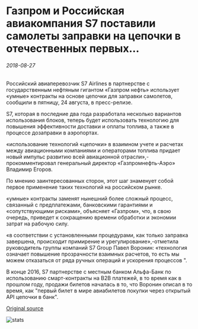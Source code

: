 # Газпром и Российская авиакомпания S7 поставили самолеты заправки на цепочки в отечественных первых...

###### 2018-08-27

Российский авиаперевозчик S7 Airlines в партнерстве с государственным нефтяным гигантом «Газпром нефть» использует «умные» контракты на основе цепочки для заправки самолетов, сообщили в пятницу, 24 августа, в пресс-релизе.

S7, которая в последние два года разработала несколько вариантов использования блоков, теперь будет использовать технологию для повышения эффективности доставки и оплаты топлива, а также в процессе дозаправки в аэропортах.

«использование технологий «цепочки» в взаимном учете и расчетах между авиационными компаниями и операторами топлива придает новый импульс развитию всей авиационной отрасли»,-прокомментировал генеральный директор «Газпромнефть-Аэро» Владимир Егоров.

По мнению заинтересованных сторон, этот шаг знаменует собой первое применение таких технологий на российском рынке.

«умные» контракты заменят нынешний более сложный процесс, связанный с предплатежами, банковскими гарантиями и «сопутствующими рисками», объясняет «Газпром», что, в свою очередь, приведет к сокращению времени обработки и экономии затрат на рабочую силу.

«в соответствии с установленными процедурами, как только заправка завершена, происходит примирение и урегулирование»,-отметила руководитель группы компаний S7 Group Павел Воронин: «технология означает повышение прозрачности взаимных расчетов, то есть мы можем отказаться от ряда ручных операций и ускорения процессов ".

В конце 2016, S7 партнерстве с местным банком Альфа-Банк по использованию смарт-контракты на B2B платежей, в то время как в прошлом году, продажи билетов началась в то, что Воронин описал в то время, как "первый билет в мире авиабилетов покупки через открытый API цепочки в банк".

[Original source](https://cointelegraph.com/news/gazprom-and-russian-airline-s7-put-aircraft-fuelling-on-blockchain-in-domestic-first)

![stats](https://c.statcounter.com/11760860/0/a89fa40b/1/ "stats")
